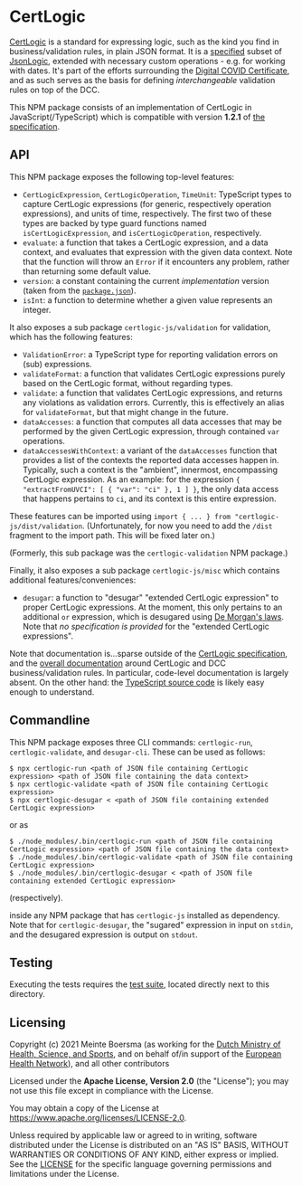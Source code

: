 # CertLogic

[CertLogic](https://github.com/ehn-dcc-development/dgc-business-rules/tree/main/certlogic) is a standard for expressing logic, such as the kind you find in business/validation rules, in plain JSON format.
It is a [specified](https://github.com/ehn-dcc-development/dgc-business-rules/blob/main/certlogic/specification/README.md) subset of [JsonLogic](https://jsonlogic.com/), extended with necessary custom operations - e.g. for working with dates.
It's part of the efforts surrounding the [Digital COVID Certificate](https://ec.europa.eu/info/live-work-travel-eu/coronavirus-response/safe-covid-19-vaccines-europeans/eu-digital-covid-certificate_en), and as such serves as the basis for defining _interchangeable_ validation rules on top of the DCC.

This NPM package consists of an implementation of CertLogic in JavaScript(/TypeScript) which is compatible with version **1.2.1** of [the specification](https://github.com/ehn-dcc-development/dgc-business-rules/tree/main/certlogic/specification/README.md).


## API

This NPM package exposes the following top-level features:

* `CertLogicExpression`, `CertLogicOperation`, `TimeUnit`: TypeScript types to capture CertLogic expressions (for generic, respectively operation expressions), and units of time, respectively.
    The first two of these types are backed by type guard functions named `isCertLogicExpression`, and `isCertLogicOperation`, respectively.
* `evaluate`: a function that takes a CertLogic expression, and a data context, and evaluates that expression with the given data context.
  Note that the function will throw an `Error` if it encounters any problem, rather than returning some default value.
* `version`: a constant containing the current *implementation* version (taken from the [`package.json`](./package.json)).
* `isInt`: a function to determine whether a given value represents an integer.

It also exposes a sub package `certlogic-js/validation` for validation, which has the following features:

* `ValidationError`: a TypeScript type for reporting validation errors on (sub) expressions.
* `validateFormat`: a function that validates CertLogic expressions purely based on the CertLogic format, without regarding types.
* `validate`: a function that validates CertLogic expressions, and returns any violations as validation errors.
  Currently, this is effectively an alias for `validateFormat`, but that might change in the future.
* `dataAccesses`: a function that computes all data accesses that may be performed by the given CertLogic expression, through contained `var` operations.
* `dataAccessesWithContext`: a variant of the `dataAccesses` function that provides a list of the contexts the reported data accesses happen in.
    Typically, such a context is the "ambient", innermost, encompassing CertLogic expression.
    As an example: for the expression `{ "extractFromUVCI": [ { "var": "ci" }, 1 ] }`, the only data access that happens pertains to `ci`, and its context is this entire expression.

These features can be imported using `import { ... } from "certlogic-js/dist/validation`.
(Unfortunately, for now you need to add the `/dist` fragment to the import path. This will be fixed later on.)

(Formerly, this sub package was the `certlogic-validation` NPM package.)

Finally, it also exposes a sub package `certlogic-js/misc` which contains additional features/conveniences:

* `desugar`: a function to "desugar" "extended CertLogic expression" to proper CertLogic expressions.
    At the moment, this only pertains to an additional `or` expression, which is desugared using [De Morgan's laws](https://en.wikipedia.org/wiki/De_Morgan%27s_laws).
    Note that *no specification is provided* for the "extended CertLogic expressions".

Note that documentation is...sparse outside of the [CertLogic specification](../specification/README.md), and the [overall documentation](https://github.com/ehn-dcc-development/dgc-business-rules/tree/main/documentation) around CertLogic and DCC business/validation rules.
In particular, code-level documentation is largely absent.
On the other hand: the [TypeScript source code](./src) is likely easy enough to understand.


## Commandline

This NPM package exposes three CLI commands: `certlogic-run`, `certlogic-validate`, and `desugar-cli`.
These can be used as follows:

    $ npx certlogic-run <path of JSON file containing CertLogic expression> <path of JSON file containing the data context>
    $ npx certlogic-validate <path of JSON file containing CertLogic expression>
    $ npx certlogic-desugar < <path of JSON file containing extended CertLogic expression>

or as

    $ ./node_modules/.bin/certlogic-run <path of JSON file containing CertLogic expression> <path of JSON file containing the data context>
    $ ./node_modules/.bin/certlogic-validate <path of JSON file containing CertLogic expression>
    $ ./node_modules/.bin/certlogic-desugar < <path of JSON file containing extended CertLogic expression>

(respectively).

inside any NPM package that has `certlogic-js` installed as dependency.
Note that for `certlogic-desugar`, the "sugared" expression in input on `stdin`, and the desugared expression is output on `stdout`.


## Testing

Executing the tests requires the [test suite](https://github.com/ehn-dcc-development/dgc-business-rules/tree/main/certlogic/testSuite), located directly next to this directory.


## Licensing

Copyright (c) 2021 Meinte Boersma (as working for the [Dutch Ministry of Health, Science, and Sports](https://www.rijksoverheid.nl/ministeries/ministerie-van-volksgezondheid-welzijn-en-sport), and on behalf of/in support of the [European Health Network](https://ec.europa.eu/health/ehealth/policy/network_en)), and all other contributors

Licensed under the **Apache License, Version 2.0** (the "License"); you may not use this file except in compliance with the License.

You may obtain a copy of the License at https://www.apache.org/licenses/LICENSE-2.0.

Unless required by applicable law or agreed to in writing, software distributed under the License is distributed on an "AS IS" 
BASIS, WITHOUT WARRANTIES OR CONDITIONS OF ANY KIND, either express or implied. See the [LICENSE](./LICENSE) for the specific 
language governing permissions and limitations under the License.

